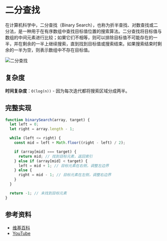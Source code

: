 # 二分查找

在计算机科学中，二分查找（Binary Search），也称为折半查找、对数查找或二分法，是一种用于在有序数组中查找目标值位置的搜索算法。二分查找将目标值与数组的中间元素进行比较；如果它们不相等，则可以排除目标值不可能存在的一半，并在剩余的一半上继续搜索，直到找到目标值或搜索结束。如果搜索结束时剩余的一半为空，则表示数组中不存在目标值。

![二分查找](https://upload.wikimedia.org/wikipedia/commons/8/83/Binary_Search_Depiction.svg)

## 复杂度

**时间复杂度**：`O(log(n))` - 因为每次迭代都将搜索区域分成两半。


## 完整实现

```js
function binarySearch(array, target) {
  let left = 0;
  let right = array.length - 1;

  while (left <= right) {
    const mid = left + Math.floor((right - left) / 2);

    if (array[mid] === target) {
      return mid; // 找到目标元素，返回索引
    } else if (array[mid] < target) {
      left = mid + 1; // 目标元素在右侧，调整左边界
    } else {
      right = mid - 1; // 目标元素在左侧，调整右边界
    }
  }

  return -1; // 未找到目标元素
}
```

## 参考资料

- [维基百科](https://en.wikipedia.org/wiki/Binary_search_algorithm)
- [YouTube](https://www.youtube.com/watch?v=P3YID7liBug&index=29&list=PLLXdhg_r2hKA7DPDsunoDZ-Z769jWn4R8)